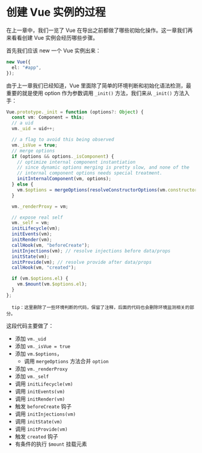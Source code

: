 # 创建 Vue 实例的过程

在上一章中，我们一览了 Vue 在导出之前都做了哪些初始化操作。这一章我们再来看看创建 Vue 实例会经历哪些步骤。

首先我们应该 new 一个 Vue 实例出来：

```ts
new Vue({
  el: "#app",
});
```

由于上一章我们已经知道，Vue 里面除了简单的环境判断和初始化语法检测，最重要的就是使用 option 作为参数调用 `_init()` 方法，我们来从 `_init()` 方法入手：

```ts
Vue.prototype._init = function (options?: Object) {
  const vm: Component = this;
  // a uid
  vm._uid = uid++;

  // a flag to avoid this being observed
  vm._isVue = true;
  // merge options
  if (options && options._isComponent) {
    // optimize internal component instantiation
    // since dynamic options merging is pretty slow, and none of the
    // internal component options needs special treatment.
    initInternalComponent(vm, options);
  } else {
    vm.$options = mergeOptions(resolveConstructorOptions(vm.constructor), options || {}, vm);
  }

  vm._renderProxy = vm;

  // expose real self
  vm._self = vm;
  initLifecycle(vm);
  initEvents(vm);
  initRender(vm);
  callHook(vm, "beforeCreate");
  initInjections(vm); // resolve injections before data/props
  initState(vm);
  initProvide(vm); // resolve provide after data/props
  callHook(vm, "created");

  if (vm.$options.el) {
    vm.$mount(vm.$options.el);
  }
};
```

      tip：这里删除了一些环境判断的代码，保留了注释，后面的代码也会删除环境监测相关的部分。

这段代码主要做了：

- 添加 `vm._uid`
- 添加 `vm._isVue = true`
- 添加 `vm.$options`，
  - 调用 `mergeOptions` 方法合并 `option`
- 添加 `vm._renderProxy`
- 添加 `vm._self`
- 调用 `initLifecycle(vm)`
- 调用 `initEvents(vm)`
- 调用 `initRender(vm)`
- 触发 `beforeCreate` 钩子
- 调用 `initInjections(vm)`
- 调用 `initState(vm)`
- 调用 `initProvide(vm)`
- 触发 `created` 钩子
- 有条件的执行 `$mount` 挂载元素
